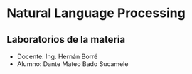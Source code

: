 # Natural Language Processing
## Laboratorios de la materia  
- Docente: Ing. Hernán Borré
- Alumno: Dante Mateo Bado Sucamele
